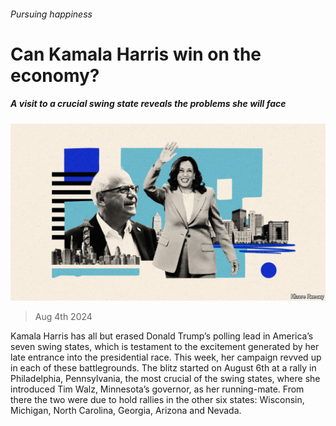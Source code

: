 ###### Pursuing happiness

# Can Kamala Harris win on the economy? 

##### A visit to a crucial swing state reveals the problems she will face 

![image](images/20240810_FBD001.jpg) 

> Aug 4th 2024 

Kamala Harris has all but erased Donald Trump’s polling lead in America’s seven swing states, which is testament to the excitement generated by her late entrance into the presidential race. This week, her campaign revved up in each of these battlegrounds. The blitz started on August 6th at a rally in Philadelphia, Pennsylvania, the most crucial of the swing states, where she introduced Tim Walz, Minnesota’s governor, as her running-mate. From there the two were due to hold rallies in the other six states: Wisconsin, Michigan, North Carolina, Georgia, Arizona and Nevada.


